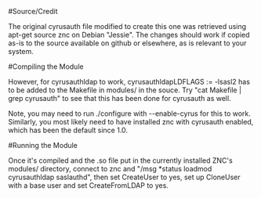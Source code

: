 #Source/Credit

The original cyrusauth file modified to create this one was retrieved using
apt-get source znc on Debian "Jessie". The changes should work if copied as-is
to the source available on github or elsewhere, as is relevant to your system.

#Compiling the Module

However, for cyrusauthldap to work, cyrusauthldapLDFLAGS := -lsasl2 has to be
added to the Makefile in modules/ in the souce. Try "cat Makefile | grep
cyrusauth" to see that this has been done for cyrusauth as well.

Note, you may need to run ./configure with --enable-cyrus for this to work.
Similarly, you most likely need to have installed znc with cyrusauth enabled,
which has been the default since 1.0.

#Running the Module

Once it's compiled and the .so file put in the currently installed ZNC's
modules/ directory, connect to znc and "/msg *status loadmod cyrusauthldap
saslauthd", then set CreateUser to yes, set up CloneUser with a base user and
set CreateFromLDAP to yes.
